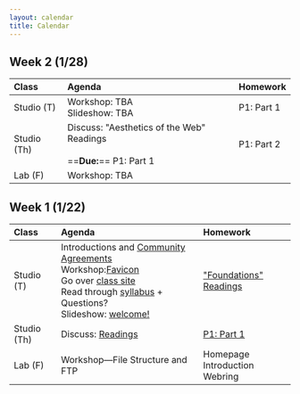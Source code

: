 ```yaml
---
layout: calendar
title: Calendar
---
```


## Week 2 (1/28)

| Class | Agenda | Homework |
| :--- | :--- | :--- |
| Studio (T) | Workshop: TBA <br> Slideshow: TBA | P1: Part 1 |
| Studio (Th) | Discuss: "Aesthetics of the Web" Readings <br><br> ==**Due:**== P1: Part 1 | P1: Part 2 |
| Lab (F) | Workshop: TBA | 


## Week 1 (1/22)

| Class | Agenda | Homework |
| :--- | :--- | :--- |
| Studio (T) | Introductions and [Community Agreements](https://docs.google.com/document/d/1i55FJ_lb1K7ETel3twwHfizbgWAQASpA8uSQbNtKkAI) <br>Workshop:[Favicon](https://docs.google.com/document/d/15gawrRKPkf1NcipJBp7a2IdEg07WG9u_MQRmT1WmN10) <br>Go over [class site](https://sp24.interactive.rodeo/)<br> Read through [syllabus](https://docs.google.com/document/d/1uSgmvAGwzk8EYUbHQHOVSNhdZ7VOn7vngCplt9J2pqA) + Questions? <br> Slideshow: [welcome!](https://docs.google.com/presentation/d/1f7qVdDIVPINYQj4OOlERW2-gvYMpgIfqAQGvswgvRPo)| ["Foundations" Readings](/readings) |
| Studio (Th) | Discuss: [Readings](/readings) | [P1: Part 1](https://docs.google.com/document/d/1zp0CmThBfNv7nspoN9clikp86TO3blp8oSBTKPjJ4Jg)
| Lab (F) | Workshop—File Structure and FTP | Homepage <br> Introduction Webring |

